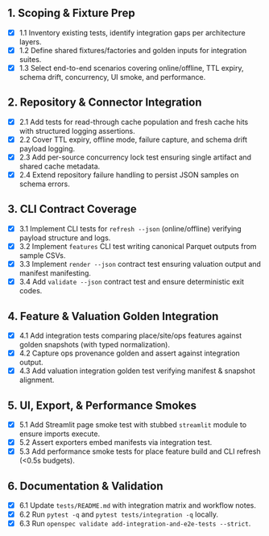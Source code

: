 ## 1. Scoping & Fixture Prep

- [x] 1.1 Inventory existing tests, identify integration gaps per architecture layers.
- [x] 1.2 Define shared fixtures/factories and golden inputs for integration suites.
- [x] 1.3 Select end-to-end scenarios covering online/offline, TTL expiry, schema drift, concurrency, UI smoke, and performance.

## 2. Repository & Connector Integration

- [x] 2.1 Add tests for read-through cache population and fresh cache hits with structured logging assertions.
- [x] 2.2 Cover TTL expiry, offline mode, failure capture, and schema drift payload logging.
- [x] 2.3 Add per-source concurrency lock test ensuring single artifact and shared cache metadata.
- [x] 2.4 Extend repository failure handling to persist JSON samples on schema errors.

## 3. CLI Contract Coverage

- [x] 3.1 Implement CLI tests for `refresh --json` (online/offline) verifying payload structure and logs.
- [x] 3.2 Implement `features` CLI test writing canonical Parquet outputs from sample CSVs.
- [x] 3.3 Implement `render --json` contract test ensuring valuation output and manifest manifesting.
- [x] 3.4 Add `validate --json` contract test and ensure deterministic exit codes.

## 4. Feature & Valuation Golden Integration

- [x] 4.1 Add integration tests comparing place/site/ops features against golden snapshots (with typed normalization).
- [x] 4.2 Capture ops provenance golden and assert against integration output.
- [x] 4.3 Add valuation integration golden test verifying manifest & snapshot alignment.

## 5. UI, Export, & Performance Smokes

- [x] 5.1 Add Streamlit page smoke test with stubbed `streamlit` module to ensure imports execute.
- [x] 5.2 Assert exporters embed manifests via integration test.
- [x] 5.3 Add performance smoke tests for place feature build and CLI refresh (<0.5s budgets).

## 6. Documentation & Validation

- [x] 6.1 Update `tests/README.md` with integration matrix and workflow notes.
- [x] 6.2 Run `pytest -q` and `pytest tests/integration -q` locally.
- [x] 6.3 Run `openspec validate add-integration-and-e2e-tests --strict`.
